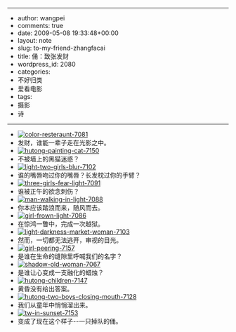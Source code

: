 - --
- author: wangpei
- comments: true
- date: 2009-05-08 19:33:48+00:00
- layout: note
- slug: to-my-friend-zhangfacai
- title: 俑：致张发财
- wordpress_id: 2080
- categories:
- 不好归类
- 爱看电影
- tags:
- 摄影
- 诗
- --
- [![color-resteraunt-7081](http://farm4.static.flickr.com/3392/3513730238_c06c0bc644.jpg)](http://www.flickr.com/photos/lookoo/3513730238/)
- 发财，谁能一辈子走在光影之中。
- [![hutong-painting-cat-7150](http://farm4.static.flickr.com/3401/3513735228_fa8c41d83b.jpg)](http://www.flickr.com/photos/lookoo/3513735228/)
- 不被墙上的黑猫迷惑？
- [![light-two-girls-blur-7102](http://farm4.static.flickr.com/3645/3512944583_75470db8bd.jpg)](http://www.flickr.com/photos/lookoo/3512944583/)
- 谁的嘴唇吻过你的嘴唇？长发枕过你的手臂？
- [![three-girls-fear-light-7091](http://farm4.static.flickr.com/3549/3512941149_aff02af8a8.jpg)](http://www.flickr.com/photos/lookoo/3512941149/)
- 谁被正午的欲念刺伤？
- [![man-walking-in-light-7088](http://farm4.static.flickr.com/3611/3512943063_eee65971ac.jpg)](http://www.flickr.com/photos/lookoo/3512943063/)
- 你本应该踏浪而来，随风而去。
- [![girl-frown-light-7086](http://farm4.static.flickr.com/3583/3513743778_05e392da58.jpg)](http://www.flickr.com/photos/lookoo/3513743778/)
- 在惊鸿一瞥中，完成一次越狱。
- [![light-darkness-market-woman-7103](http://farm4.static.flickr.com/3591/3513753252_ba085bbe12.jpg)](http://www.flickr.com/photos/lookoo/3513753252/)
- 然而，一切都无法逃开，审视的目光。
- [![girl-peering-7157](http://farm4.static.flickr.com/3366/3513743158_e5eb73e3fb.jpg)](http://www.flickr.com/photos/lookoo/3513743158/)
- 是谁在生命的缝隙里呼喊我们的名字？
- [![shadow-old-woman-7067](http://farm4.static.flickr.com/3378/3513750306_4d4c60d73b.jpg)](http://www.flickr.com/photos/lookoo/3513750306/)
- 是谁让心变成一支融化的蜡烛？
- [![hutong-children-7147](http://farm4.static.flickr.com/3362/3512931491_ee43d70f7e.jpg)](http://www.flickr.com/photos/lookoo/3512931491/)
- 黄昏没有给出答案。
- [![hutong-two-boys-closing-mouth-7128](http://farm4.static.flickr.com/3598/3513732004_a2b4a48a7f.jpg)](http://www.flickr.com/photos/lookoo/3513732004/)
- 我们从童年中悄悄溜出来。
- [![tw-in-sunset-7153](http://farm4.static.flickr.com/3570/3513748304_535639577c.jpg)](http://www.flickr.com/photos/lookoo/3513748304/)
- 变成了现在这个样子--一只掉队的俑。
